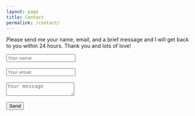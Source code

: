 ```yaml
---
layout: page
title: Contact
permalink: /contact/
---
```


Please send me your name, email, and a brief message and I will get back to you within 24 hours. Thank you and lots of love! 

<div>
<form method="POST" action="http://formspree.io/artoftheless@gmail.com">
  <div class="row">
    <input type="text" name="name" placeholder="Your name">
  </div>
  <br>
  <div class="row">
    <input type="email" name="email" placeholder="Your email">
  </div>
  <br>
  <div class="row">
  <textarea name="message" placeholder="Your message"></textarea>
  </div>
  <br>
  <div class="row">
  <button type="submit">Send</button>
  </div>
  <br>
  <input type="hidden" name="_next" value="http://artoftheless.com/" />
</form>
</div>
